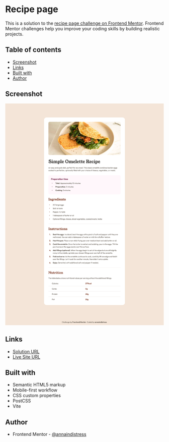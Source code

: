 # Recipe page

This is a solution to the [recipe page challenge on Frontend Mentor](https://www.frontendmentor.io/challenges/recipe-page-KiTsR8QQKm). Frontend Mentor challenges help you improve your coding skills by building realistic projects.

## Table of contents

- [Screenshot](#screenshot)
- [Links](#links)
- [Built with](#built-with)
- [Author](#author)

## Screenshot

![Screenshot of desktop version](./screenshot.png)

## Links

- [Solution URL](https://github.com/annaindistress/frontend-mentor-recipe-page)
- [Live Site URL](https://annaindistress.github.io/frontend-mentor-recipe-page/)

## Built with

- Semantic HTML5 markup
- Mobile-first workflow
- CSS custom properties
- PostCSS
- Vite

## Author

- Frontend Mentor - [@annaindistress](https://www.frontendmentor.io/profile/annaindistress)
